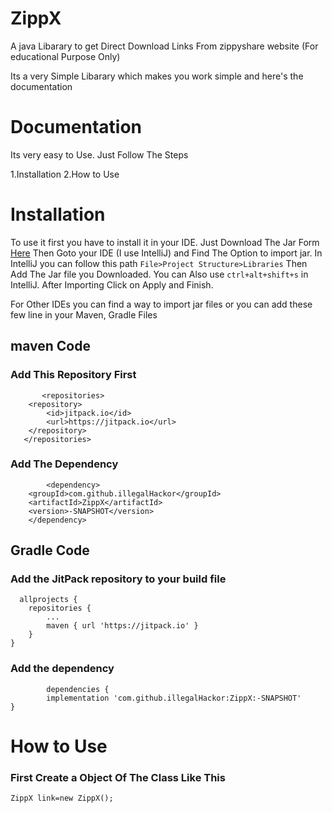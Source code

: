 # ZippX
A java Libarary to get Direct Download Links From zippyshare website (For educational Purpose Only)

Its a very Simple Libarary which makes you work simple and here's the documentation

# Documentation
Its very easy to Use. Just Follow The Steps

1.Installation
2.How to Use

<h1>Installation</h1>
 To use it first you have to install it in your IDE. Just Download The Jar Form <a href="">Here</a>
 Then Goto your IDE (I use IntelliJ) and Find The Option to import jar. In IntelliJ you can follow this path <code>File>Project Structure>Libraries</code> Then Add The Jar file you Downloaded. You can Also use <code>ctrl+alt+shift+s</code> in IntelliJ. After Importing Click on Apply and Finish.

For Other IDEs you can find a way to import jar files or you can add these few line in your Maven, Gradle Files

<h2>maven Code</h2>

### Add This Repository First
      	   <repositories>
		<repository>
		    <id>jitpack.io</id>
		    <url>https://jitpack.io</url>
		</repository>
	   </repositories>
	
### Add The Dependency
            <dependency>
	    <groupId>com.github.illegalHackor</groupId>
	    <artifactId>ZippX</artifactId>
	    <version>-SNAPSHOT</version>
	    </dependency>

<h2>Gradle Code</h2>

### Add the JitPack repository to your build file 
           
	  allprojects {
		repositories {
			...
			maven { url 'https://jitpack.io' }
		}
	}
	
### Add the dependency
            dependencies {
	        implementation 'com.github.illegalHackor:ZippX:-SNAPSHOT'
	}
	
	
<h1>How to Use</h1>

### First Create a Object Of The Class Like This
    ZippX link=new ZippX();

